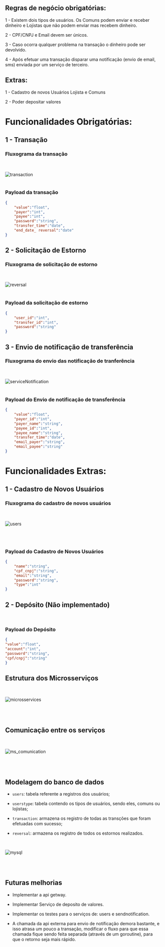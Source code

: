 ## Regras de negócio obrigatórias: 

1 - Existem dois tipos de usuários. Os Comuns podem enviar e receber dinheiro e Lojistas que não podem enviar mas recebem dinheiro. 

2 - CPF/CNPJ e Email devem ser únicos.

3  - Caso ocorra qualquer problema na transação o dinheiro pode ser devolvido.

4 - Após efetuar uma transação disparar uma notificação (envio de email, sms) enviada por um serviço de terceiro.

## Extras:
1 - Cadastro de novos Usuários Lojista e Comuns

2 - Poder depositar valores 

# Funcionalidades Obrigatórias:

## 1 - Transação 

### Fluxograma da transação

<br>

![transaction](images/transaction.png)
<br>
<br>

### Payload da transação

```json
{
	"value":"float",
	"payer":"int",
	"payee":"int",
	"password":"string", 
	"transfer_time":"date",
	"end_date_ reversal":"date" 
}
```

## 2 - Solicitação de Estorno 

### Fluxograma de solicitação de estorno

<br>

![reversal](images/reversal.png)
<br>
<br>

### Payload da solicitação de estorno
```json
{
	"user_id":"int",
	"transfer_id":"int",
	"password":"string"
}
```

## 3 - Envio de notificação de transferência

### Fluxograma do envio das notificação de tranferência

<br>

![serviceNotification](images/serviceNotification.png)
<br>
<br>

### Payload do Envio de notificação de transferência

```json
{
	"value":"float",
	"payer_id":"int",
	"payer_name":"string",
	"payee_id":"int",
	"payee_name":"string",
	"transfer_time":"date",
	"email_payer":"string",
	"email_payee":"string"
}
```


# Funcionalidades Extras:

## 1 - Cadastro de Novos Usuários

### Fluxograma do cadastro de novos usuários

<br>

![users](images/insertUsers.png)

<br>
<br>

### Payload do Cadastro de Novos Usuários

```json 
{
	"name":"string",
	"cpf_cnpj":"string",
	"email":"string",
	"password":"string",
	"type":"int"
}
```

## 2 - Depósito (Não implementado)

<br>

### Payload do Depósito
```json
{
"value":"float",
"account":"int",
"password":"string",
"cpf/cnpj":"string"
}
```

## Estrutura dos Microsserviços

<br>

![microsservices](images/microsservices.png)

<br>
<br>

## Comunicação entre os serviços

<br>

![ms_comunication](images/ms_comunication.png)

<br>
<br>

## Modelagem do banco de dados

- ``users``: tabela referente a registros dos usuários;

- ``userstype``: tabela contendo os tipos de usuários, sendo eles, comuns ou lojistas;

- ``transaction``: armazena os registro de todas as transções que foram efetuadas com sucesso;

- ``reversal``: armazena os registro de todos os estornos realizados.

<br>

![mysql](images/model.png)

<br>
<br>

## Futuras melhorias

- Implementar a api getway.

- Implementar Serviço de deposito de valores.

- Implementar os testes para o serviços de: users e sendnotification.

- A chamada da api externa para envio de notificação demora bastante, e isso atrasa um pouco a transação, modificar o fluxo para que essa chamada fique sendo feita separada (através de um goroutine), para que o retorno seja mais rápido.

